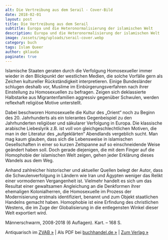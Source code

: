 ```yaml
---
alt: Die Vertreibung aus dem Serail - Cover-Bild
date: 2018-02-01
layout: post
title: Die Vertreibung aus dem Serail
subtitle: Europa und die Heteronormalisierung der islamischen Welt
description: Europa und die Heteronormalisierung der islamischen Welt
image: /assets/img/uploads/serail-cover.webp
category: buch
tags: Islam Queer
author: gklauda
paginate: true
---
```

Islamische Staaten geraten durch die Verfolgung Homosexueller immer wieder in den Blickpunkt der westlichen Medien, die solche Vorfälle gern als Zeichen kultureller Rückständigkeit interpretieren. Einige Bundesländer schlugen deshalb vor, Muslime im Einbürgerungsverfahren nach ihrer Einstellung zu Homosexuellen zu befragen. Zeigen sich deklassierte Halbstarke aus Migrantenfamilien aggressiv gegenüber Schwulen, werden reflexhaft religiöse Motive unterstellt.

Dabei beschworen Homosexuelle die Kultur des „Orient“ noch zu Beginn des 20. Jahrhunderts als ein tolerantes Gegenbeispiel zu den Jahrhunderten religiöser und säkularer Verfolgung in Europa. Die klassische arabische Liebeslyrik z.B. ist voll von gleichgeschlechtlichen Motiven, die man in der Literatur des „aufgeklärten“ Abendlands vergeblich sucht. Man mag kaum glauben, dass sich die Lebensweise in islamischen Gesellschaften in einer so kurzen Zeitspanne auf so einschneidende Weise geändert haben soll. Doch gerade diejenigen, die mit dem Finger auf die Homophobie der islamischen Welt zeigen, gehen jeder Erklärung dieses Wandels aus dem Weg.

Anhand zahlreicher historischer und aktueller Quellen belegt der Autor, dass die Schwulenverfolgung in Ländern wie Iran und Ägypten weniger das Relikt einer vormodernen Vergangenheit ist. Vielmehr handelt es sich um das Resultat einer gewaltsamen Angleichung an die Denkformen ihrer ehemaligen Kolonialherren, die Homosexuelle im Prozess der Modernisierung erstmals identifiziert, benannt und zum Objekt staatlichen Handelns gemacht haben. Homophobie ist eine Erfindung des christlichen Westens, die im Zuge der Globalisierung in die entlegensten Winkel dieser Welt exportiert wird.

Män­ner­schwarm, 2008-2018 (6 Auflagen). Kart. – 168 S.

Antiquarisch im [ZVAB »](https://www.zvab.com/servlet/BookDetailsPL?bi=31140014472) | Als PDF bei [buchhandel.de »](https://www.buchhandel.de/buch/Die-Vertreibung-aus-dem-Serail-9783863000295) |  [Zum Verlag »](https://www.maennerschwarm.de/buch/die-vertreibung-aus-dem-serail/)